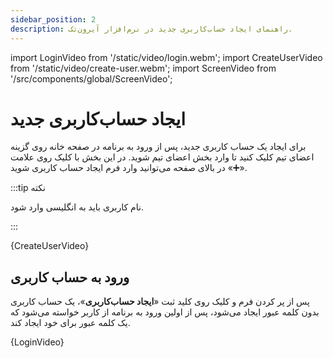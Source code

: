 ```yaml
---
sidebar_position: 2
description: راهنمای ایجاد حساب‌کاربری جدید در نرم‌افزار آیرون‌تک.
---
```


import LoginVideo from '/static/video/login.webm';
import CreateUserVideo from '/static/video/create-user.webm';
import ScreenVideo from '/src/components/global/ScreenVideo';

# ایجاد حساب‌کاربری جدید

برای ایجاد یک حساب کاربری جدید، پس از ورود به برنامه در صفحه خانه روی گزینه اعضای تیم کلیک کنید تا وارد بخش اعضای تیم شوید. در این بخش با کلیک روی علامت «➕» در بالای صفحه می‌توانید وارد فرم ایجاد حساب کاربری شوید. 

:::tip نکته

نام کاربری باید به انگلیسی وارد شود.

:::




<ScreenVideo>{CreateUserVideo}</ScreenVideo>


## ورود به حساب کاربری 

پس از پر کردن فرم و کلیک روی کلید ثبت «**ایجاد حساب‌کاربری**»، یک حساب کاربری بدون کلمه عبور ایجاد می‌شود، پس از اولین ورود به برنامه از کاربر خواسته می‌شود که یک کلمه عبور برای خود ایجاد کند.

<ScreenVideo>{LoginVideo}</ScreenVideo>


